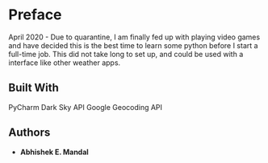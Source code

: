 # Preface

April 2020 - Due to quarantine, I am finally fed up with playing video games and have decided this is the best time to learn some python before I start a full-time job. This did not take long to set up, and could be used with a interface like other weather apps.

## Built With

PyCharm
Dark Sky API
Google Geocoding API

## Authors

* **Abhishek E. Mandal** 
